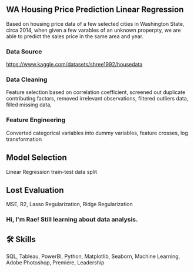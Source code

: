 
## WA Housing Price Prediction Linear Regression
Based on housing price data of a few selected cities in Washington State, circa 2014, when given a few varables of an unknown properpty, we are able to predict the sales price in the same area and year.











### Data Source
https://www.kaggle.com/datasets/shree1992/housedata
### Data Cleaning

Feature selection based on correlation coefficient, screened out duplicate contributing factors, removed irrelevant observations, filtered outliers data, filled missing data, 
### Feature Engineering
Converted categorical variables into dummy variables, feature crosses, log transformation
## Model Selection
Linear Regression train-test data split
## Lost Evaluation
MSE, R2, Lasso Regularization, Ridge Regularization
### Hi, I'm Rae! Still learning about data analysis.


## 🛠 Skills
SQL, Tableau, PowerBI, Python, Matplotlib, Seaborn, Machine Learning, Adobe Photoshop, Premiere, Leadership

